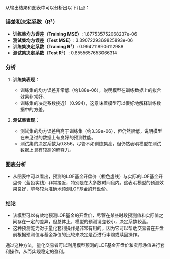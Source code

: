 从输出结果和图表中可以分析出以下几点：

### 误差和决定系数（R²）
- **训练集均方误差（Training MSE）**: 1.877535752068237e-06
- **测试集均方误差（Test MSE）**: 3.3907229369825893e-06
- **训练集决定系数（Training R²）**: 0.9942118906112988
- **测试集决定系数（Test R²）**: 0.8555657653066314

### 分析
1. **训练集表现**：
   - 训练集的均方误差非常低（约1.88e-06），说明模型在训练数据上的拟合效果非常好。
   - 训练集的决定系数接近1（0.994），这意味着模型可以很好地解释训练数据中的方差。

2. **测试集表现**：
   - 测试集的均方误差稍高于训练集（约3.39e-06），但仍然很低，说明模型在未见过的数据上有良好的预测性能。
   - 测试集的决定系数为0.856，尽管不如训练集高，但仍然表明模型在测试数据上具有较高的解释力。

### 图表分析
- 从图表中可以看出，预测的LOF基金开盘价（橙色虚线）与实际的LOF基金开盘价（蓝色实线）非常接近，特别是在大多数时间段内。这表明模型的预测效果良好，能够较为准确地预测LOF基金的开盘价。

### 结论
- 该模型可以有效地预测LOF基金的开盘价，尽管在某些时段预测值和实际值之间存在一定的差异，但总体上，模型的预测误差较小，决定系数较高。
- 这种预测能力对于量化套利操作是非常有用的，因为它可以帮助交易者在开盘前根据预测值与基金净值的比较来决定是否进行申购或赎回操作。

通过这种方法，量化交易者可以利用模型预测的LOF基金开盘价和实际净值进行套利操作，从而实现稳定的盈利。